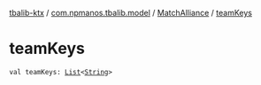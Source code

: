 [tbalib-ktx](../../index.md) / [com.npmanos.tbalib.model](../index.md) / [MatchAlliance](index.md) / [teamKeys](./team-keys.md)

# teamKeys

`val teamKeys: `[`List`](https://kotlinlang.org/api/latest/jvm/stdlib/kotlin.collections/-list/index.html)`<`[`String`](https://kotlinlang.org/api/latest/jvm/stdlib/kotlin/-string/index.html)`>`